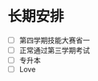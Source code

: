 # 长期安排

- [ ] 第四学期技能大赛省一
- [ ] 正常通过第三学期考试
- [ ] 专升本
- [ ] Love

<!--stackedit_data:
eyJoaXN0b3J5IjpbLTc0NzU0NjIwOF19
-->